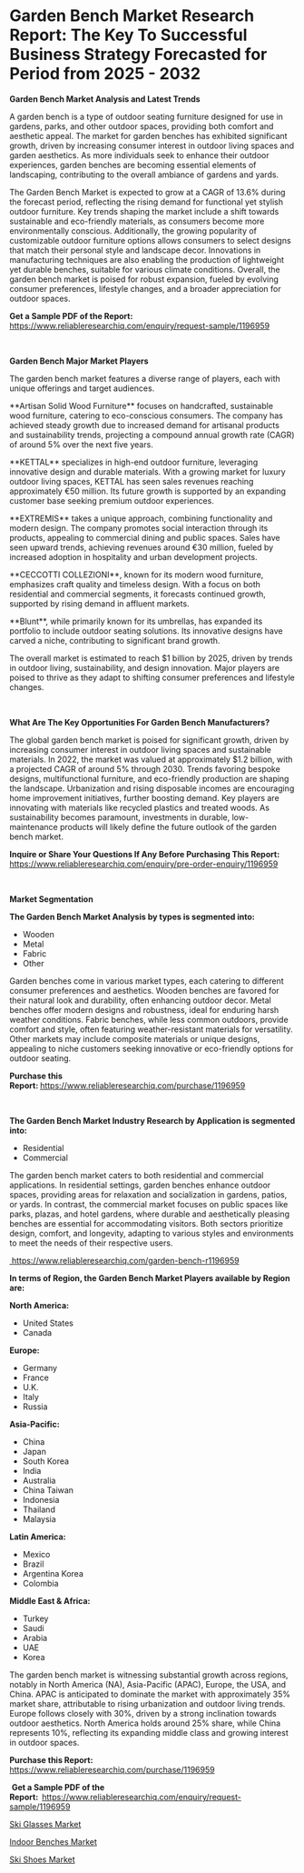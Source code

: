 <p><h1>Garden Bench Market Research Report: The Key To Successful Business Strategy Forecasted for Period from 2025 - 2032</h1></p><p><strong>Garden Bench Market Analysis and Latest Trends</strong></p>
<p><p>A garden bench is a type of outdoor seating furniture designed for use in gardens, parks, and other outdoor spaces, providing both comfort and aesthetic appeal. The market for garden benches has exhibited significant growth, driven by increasing consumer interest in outdoor living spaces and garden aesthetics. As more individuals seek to enhance their outdoor experiences, garden benches are becoming essential elements of landscaping, contributing to the overall ambiance of gardens and yards.</p><p>The Garden Bench Market is expected to grow at a CAGR of 13.6% during the forecast period, reflecting the rising demand for functional yet stylish outdoor furniture. Key trends shaping the market include a shift towards sustainable and eco-friendly materials, as consumers become more environmentally conscious. Additionally, the growing popularity of customizable outdoor furniture options allows consumers to select designs that match their personal style and landscape decor. Innovations in manufacturing techniques are also enabling the production of lightweight yet durable benches, suitable for various climate conditions. Overall, the garden bench market is poised for robust expansion, fueled by evolving consumer preferences, lifestyle changes, and a broader appreciation for outdoor spaces.</p></p>
<p><strong>Get a Sample PDF of the Report:&nbsp;</strong> <a href="https://www.reliableresearchiq.com/enquiry/request-sample/1196959?utm_campaign=1876&utm_medium=2&utm_source=Github&utm_content=ia&utm_term=07022025&utm_id=garden-bench">https://www.reliableresearchiq.com/enquiry/request-sample/1196959</a></p>
<p>&nbsp;</p>
<p><strong>Garden Bench Major Market Players</strong></p>
<p><p>The garden bench market features a diverse range of players, each with unique offerings and target audiences. </p><p>**Artisan Solid Wood Furniture** focuses on handcrafted, sustainable wood furniture, catering to eco-conscious consumers. The company has achieved steady growth due to increased demand for artisanal products and sustainability trends, projecting a compound annual growth rate (CAGR) of around 5% over the next five years.</p><p>**KETTAL** specializes in high-end outdoor furniture, leveraging innovative design and durable materials. With a growing market for luxury outdoor living spaces, KETTAL has seen sales revenues reaching approximately €50 million. Its future growth is supported by an expanding customer base seeking premium outdoor experiences.</p><p>**EXTREMIS** takes a unique approach, combining functionality and modern design. The company promotes social interaction through its products, appealing to commercial dining and public spaces. Sales have seen upward trends, achieving revenues around €30 million, fueled by increased adoption in hospitality and urban development projects.</p><p>**CECCOTTI COLLEZIONI**, known for its modern wood furniture, emphasizes craft quality and timeless design. With a focus on both residential and commercial segments, it forecasts continued growth, supported by rising demand in affluent markets.</p><p>**Blunt**, while primarily known for its umbrellas, has expanded its portfolio to include outdoor seating solutions. Its innovative designs have carved a niche, contributing to significant brand growth.</p><p>The overall market is estimated to reach $1 billion by 2025, driven by trends in outdoor living, sustainability, and design innovation. Major players are poised to thrive as they adapt to shifting consumer preferences and lifestyle changes.</p></p>
<p>&nbsp;</p>
<p><strong>What Are The Key Opportunities For Garden Bench Manufacturers?</strong></p>
<p><p>The global garden bench market is poised for significant growth, driven by increasing consumer interest in outdoor living spaces and sustainable materials. In 2022, the market was valued at approximately $1.2 billion, with a projected CAGR of around 5% through 2030. Trends favoring bespoke designs, multifunctional furniture, and eco-friendly production are shaping the landscape. Urbanization and rising disposable incomes are encouraging home improvement initiatives, further boosting demand. Key players are innovating with materials like recycled plastics and treated woods. As sustainability becomes paramount, investments in durable, low-maintenance products will likely define the future outlook of the garden bench market.</p></p>
<p><strong>Inquire or Share Your Questions If Any Before Purchasing This Report:</strong> <a href="https://www.reliableresearchiq.com/enquiry/pre-order-enquiry/1196959?utm_campaign=1876&utm_medium=2&utm_source=Github&utm_content=ia&utm_term=07022025&utm_id=garden-bench">https://www.reliableresearchiq.com/enquiry/pre-order-enquiry/1196959</a></p>
<p>&nbsp;</p>
<p><strong>Market Segmentation</strong></p>
<p><strong>The Garden Bench Market Analysis by types is segmented into:</strong></p>
<p><ul><li>Wooden</li><li>Metal</li><li>Fabric</li><li>Other</li></ul></p>
<p><p>Garden benches come in various market types, each catering to different consumer preferences and aesthetics. Wooden benches are favored for their natural look and durability, often enhancing outdoor decor. Metal benches offer modern designs and robustness, ideal for enduring harsh weather conditions. Fabric benches, while less common outdoors, provide comfort and style, often featuring weather-resistant materials for versatility. Other markets may include composite materials or unique designs, appealing to niche customers seeking innovative or eco-friendly options for outdoor seating.</p></p>
<p><strong>Purchase this Report:&nbsp;</strong><a href="https://www.reliableresearchiq.com/purchase/1196959?utm_campaign=1876&utm_medium=2&utm_source=Github&utm_content=ia&utm_term=07022025&utm_id=garden-bench">https://www.reliableresearchiq.com/purchase/1196959</a></p>
<p>&nbsp;</p>
<p><strong>The Garden Bench Market Industry Research by Application is segmented into:</strong></p>
<p><ul><li>Residential</li><li>Commercial</li></ul></p>
<p><p>The garden bench market caters to both residential and commercial applications. In residential settings, garden benches enhance outdoor spaces, providing areas for relaxation and socialization in gardens, patios, or yards. In contrast, the commercial market focuses on public spaces like parks, plazas, and hotel gardens, where durable and aesthetically pleasing benches are essential for accommodating visitors. Both sectors prioritize design, comfort, and longevity, adapting to various styles and environments to meet the needs of their respective users.</p></p>
<p><a href="https://www.reliableresearchiq.com/garden-bench-r1196959?utm_campaign=1876&utm_medium=2&utm_source=Github&utm_content=ia&utm_term=07022025&utm_id=garden-bench">&nbsp;https://www.reliableresearchiq.com/garden-bench-r1196959</a></p>
<p><strong>In terms of Region, the Garden Bench Market Players available by Region are:</strong></p>
<p>
    <p> <strong> North America: </strong>
        <ul>
            <li>United States</li>
            <li>Canada</li>
        </ul>
        </p> 
    <p> <strong> Europe: </strong>
        <ul>
            <li>Germany</li>
            <li>France</li>
            <li>U.K.</li>
            <li>Italy</li>
            <li>Russia</li>
        </ul>
        </p> 
    <p> <strong> Asia-Pacific: </strong>
        <ul>
            <li>China</li>
            <li>Japan</li>
            <li>South Korea</li>
            <li>India</li>
            <li>Australia</li>
            <li>China Taiwan</li>
            <li>Indonesia</li>
            <li>Thailand</li>
            <li>Malaysia</li>
        </ul>
        </p> 
    <p> <strong> Latin America: </strong>
        <ul>
            <li>Mexico</li>
            <li>Brazil</li>
            <li>Argentina Korea</li>
            <li>Colombia</li>
        </ul>
        </p> 
    <p> <strong> Middle East & Africa: </strong>
        <ul>
            <li>Turkey</li>
            <li>Saudi</li>
            <li>Arabia</li>
            <li>UAE</li>
            <li>Korea</li>
        </ul>
    </p>
    </p>
<p><p>The garden bench market is witnessing substantial growth across regions, notably in North America (NA), Asia-Pacific (APAC), Europe, the USA, and China. APAC is anticipated to dominate the market with approximately 35% market share, attributable to rising urbanization and outdoor living trends. Europe follows closely with 30%, driven by a strong inclination towards outdoor aesthetics. North America holds around 25% share, while China represents 10%, reflecting its expanding middle class and growing interest in outdoor spaces.</p></p>
<p><strong>Purchase this Report: </strong><a href="https://www.reliableresearchiq.com/purchase/1196959?utm_campaign=1876&utm_medium=2&utm_source=Github&utm_content=ia&utm_term=07022025&utm_id=garden-bench">https://www.reliableresearchiq.com/purchase/1196959</a></p>
<p>&nbsp;<strong>Get a Sample PDF of the Report:&nbsp;&nbsp;</strong><a href="https://www.reliableresearchiq.com/enquiry/request-sample/1196959?utm_campaign=1876&utm_medium=2&utm_source=Github&utm_content=ia&utm_term=07022025&utm_id=garden-bench">https://www.reliableresearchiq.com/enquiry/request-sample/1196959</a></p>
<p><strong></strong></p>
<p><p><a href="https://github.com/olaffmeagon/Market-Research-Report-List-1/blob/main/ski-glasses-market.md?utm_campaign=1876&utm_medium=2&utm_source=Github&utm_content=ia&utm_term=07022025&utm_id=garden-bench">Ski Glasses Market</a></p><p><a href="https://github.com/villeisgren/Market-Research-Report-List-1/blob/main/indoor-benches-market.md?utm_campaign=1876&utm_medium=2&utm_source=Github&utm_content=ia&utm_term=07022025&utm_id=garden-bench">Indoor Benches Market</a></p><p><a href="https://github.com/khanyearimse/Market-Research-Report-List-1/blob/main/ski-shoes-market.md?utm_campaign=1876&utm_medium=2&utm_source=Github&utm_content=ia&utm_term=07022025&utm_id=garden-bench">Ski Shoes Market</a></p></p>